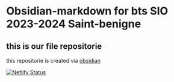 # Obsidian-markdown for bts SIO 2023-2024 Saint-benigne
 ## this is our file repositorie

 this repositorie is created via [obsidian](https://obsidian.md/download)
 
[![Netlify Status](https://api.netlify.com/api/v1/badges/175570d4-7ea0-4931-8e92-4d1bf3898cec/deploy-status)](https://app.netlify.com/sites/mirage-docs/deploys)
